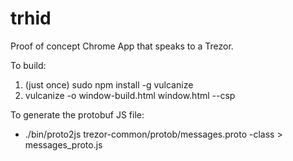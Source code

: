 trhid
=====

Proof of concept Chrome App that speaks to a Trezor.

To build:

  1. (just once) sudo npm install -g vulcanize
  1. vulcanize -o window-build.html window.html --csp

To generate the protobuf JS file:

  * ./bin/proto2js trezor-common/protob/messages.proto -class > messages_proto.js
